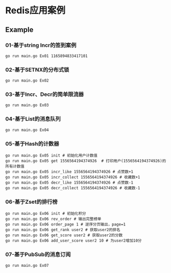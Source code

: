 # Redis应用案例

## Example

### 01-基于string Incr的签到案例
```shell
go run main.go Ex01 1165894833417101
```

### 02-基于SETNX的分布式锁
```shell
go run main.go Ex02
```

### 03-基于Incr、Decr的简单限流器
```shell
go run main.go Ex03
```

### 04-基于List的消息队列
```shell
go run main.go Ex04
```

### 05-基于Hash的计数器
```shell
go run main.go Ex05 init # 初始化用户计数值
go run main.go Ex05 get 1556564194374926  # 打印用户(1556564194374926)的所有计数值
go run main.go Ex05 incr_like 1556564194374926 # 点赞数+1
go run main.go Ex05 incr_collect 1556564194374926 # 收藏数+1
go run main.go Ex05 decr_like 1556564194374926 # 点赞数-1
go run main.go Ex05 decr_collect 1556564194374926 # 收藏数-1
```

### 06-基于Zset的排行榜
```shell
go run main.go Ex06 init # 初始化积分
go run main.go Ex06 rev_order # 输出完整榜单
go run main.go Ex06 order_page 1 # 逆序分页输出，page=1
go run main.go Ex06 get_rank user2 # 获取user2的排名
go run main.go Ex06 get_score user2 # 获取user2的分数
go run main.go Ex06 add_user_score user2 10 # 为user2增加10分
```

### 07-基于PubSub的消息订阅
```shell
go run main.go Ex07
```